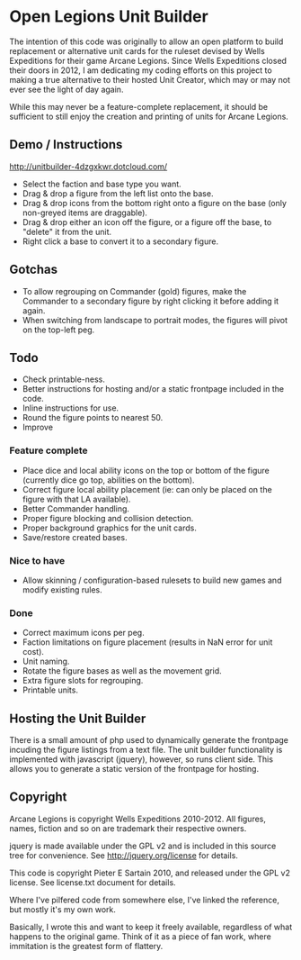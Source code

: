 # Open Legions Unit Builder

The intention of this code was originally to allow an open platform to build replacement or alternative unit cards for the ruleset devised by Wells Expeditions for their game Arcane Legions. Since Wells Expeditions closed their doors in 2012, I am dedicating my coding efforts on this project to making a true alternative to their hosted Unit Creator, which may or may not ever see the light of day again.

While this may never be a feature-complete replacement, it should be sufficient to still enjoy the creation and printing of units for Arcane Legions.

## Demo / Instructions

http://unitbuilder-4dzgxkwr.dotcloud.com/

 * Select the faction and base type you want.
 * Drag & drop a figure from the left list onto the base.
 * Drag & drop icons from the bottom right onto a figure on the base (only non-greyed items are draggable).
 * Drag & drop either an icon off the figure, or a figure off the base, to "delete" it from the unit.
 * Right click a base to convert it to a secondary figure.

## Gotchas
 * To allow regrouping on Commander (gold) figures, make the Commander to a secondary figure by right clicking it before adding it again.
 * When switching from landscape to portrait modes, the figures will pivot on the top-left peg.

## Todo

 * Check printable-ness.
 * Better instructions for hosting and/or a static frontpage included in the code.
 * Inline instructions for use.
 * Round the figure points to nearest 50.
 * Improve

### Feature complete
 * Place dice and local ability icons on the top or bottom of the figure (currently dice go top, abilities on the bottom).
 * Correct figure local ability placement (ie: can only be placed on the figure with that LA available).
 * Better Commander handling.
 * Proper figure blocking and collision detection.
 * Proper background graphics for the unit cards.
 * Save/restore created bases.

### Nice to have
 * Allow skinning / configuration-based rulesets to build new games and modify existing rules.

### Done
 * Correct maximum icons per peg.
 * Faction limitations on figure placement (results in NaN error for unit cost).
 * Unit naming.
 * Rotate the figure bases as well as the movement grid.
 * Extra figure slots for regrouping.
 * Printable units.

## Hosting the Unit Builder

There is a small amount of php used to dynamically generate the frontpage incuding the figure listings from a text file. The unit builder functionality is implemented with javascript (jquery), however, so runs client side. This allows you to generate a static version of the frontpage for hosting.

## Copyright

Arcane Legions is copyright Wells Expeditions 2010-2012. All figures, names, fiction and so on are trademark their respective owners.

jquery is made available under the GPL v2 and is included in this source tree for convenience. See http://jquery.org/license for details.

This code is copyright Pieter E Sartain 2010, and released under the GPL v2 license. See license.txt document for details.

Where I've pilfered code from somewhere else, I've linked the reference, but mostly it's my own work.

Basically, I wrote this and want to keep it freely available, regardless of what happens to the original game. Think of it as a piece of fan work, where immitation is the greatest form of flattery.